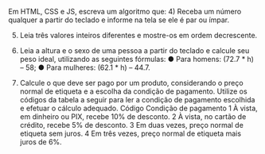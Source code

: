 Em HTML, CSS e JS, escreva um algoritmo que:
4) Receba um número qualquer a partir do teclado e informe na tela se ele é par ou ímpar.

5) Leia três valores inteiros diferentes e mostre-os em ordem decrescente.

6) Leia a altura e o sexo de uma pessoa a partir do teclado e calcule seu peso ideal,
utilizando as seguintes fórmulas:
● Para homens: (72.7 * h) – 58;
● Para mulheres: (62.1 * h) – 44.7.

7) Calcule o que deve ser pago por um produto, considerando o preço normal de etiqueta
e a escolha da condição de pagamento. Utilize os códigos da tabela a seguir para ler a
condição de pagamento escolhida e efetuar o cálculo adequado.
Código Condição de pagamento
1 À vista, em dinheiro ou PIX, recebe 10% de desconto.
2 À vista, no cartão de crédito, recebe 5% de desconto.
3 Em duas vezes, preço normal de etiqueta sem juros.
4 Em três vezes, preço normal de etiqueta mais juros de 6%.
